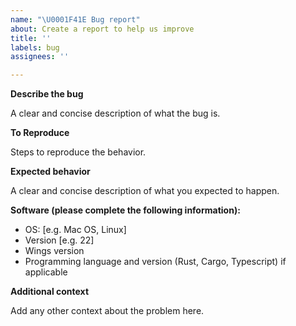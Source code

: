 ```yaml
---
name: "\U0001F41E Bug report"
about: Create a report to help us improve
title: ''
labels: bug
assignees: ''

---
```


**Describe the bug**

A clear and concise description of what the bug is.

**To Reproduce**

Steps to reproduce the behavior.

**Expected behavior**

A clear and concise description of what you expected to happen.

**Software (please complete the following information):**

- OS: [e.g. Mac OS, Linux]
- Version [e.g. 22]
- Wings version
- Programming language and version (Rust, Cargo, Typescript) if applicable

**Additional context**

Add any other context about the problem here.
